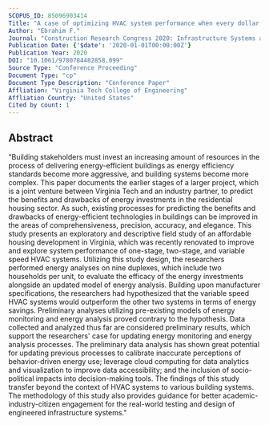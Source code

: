 ```yaml
---
SCOPUS_ID: 85096903414
Title: "A case of optimizing HVAC system performance when every dollar counts"
Author: "Ebrahim F."
Journal: "Construction Research Congress 2020: Infrastructure Systems and Sustainability - Selected Papers from the Construction Research Congress 2020"
Publication Date: {'$date': '2020-01-01T00:00:00Z'}
Publication Year: 2020
DOI: "10.1061/9780784482858.099"
Source Type: "Conference Proceeding"
Document Type: "cp"
Document Type Description: "Conference Paper"
Affliation: "Virginia Tech College of Engineering"
Affliation Country: "United States"
Cited by count: 1
---
```


## Abstract
"Building stakeholders must invest an increasing amount of resources in the process of delivering energy-efficient buildings as energy efficiency standards become more aggressive, and building systems become more complex. This paper documents the earlier stages of a larger project, which is a joint venture between Virginia Tech and an industry partner, to predict the benefits and drawbacks of energy investments in the residential housing sector. As such, existing processes for predicting the benefits and drawbacks of energy-efficient technologies in buildings can be improved in the areas of comprehensiveness, precision, accuracy, and elegance. This study presents an exploratory and descriptive field study of an affordable housing development in Virginia, which was recently renovated to improve and explore system performance of one-stage, two-stage, and variable speed HVAC systems. Utilizing this study design, the researchers performed energy analyses on nine duplexes, which include two households per unit, to evaluate the efficacy of the energy investments alongside an updated model of energy analysis. Building upon manufacturer specifications, the researchers had hypothesized that the variable speed HVAC systems would outperform the other two systems in terms of energy savings. Preliminary analyses utilizing pre-existing models of energy monitoring and energy analysis proved contrary to the hypothesis. Data collected and analyzed thus far are considered preliminary results, which support the researchers' case for updating energy monitoring and energy analysis processes. The preliminary data analysis has shown great potential for updating previous processes to calibrate inaccurate perceptions of behavior-driven energy use; leverage cloud computing for data analytics and visualization to improve data accessibility; and the inclusion of socio-political impacts into decision-making tools. The findings of this study transfer beyond the context of HVAC systems to various building systems. The methodology of this study also provides guidance for better academic-industry-citizen engagement for the real-world testing and design of engineered infrastructure systems."
